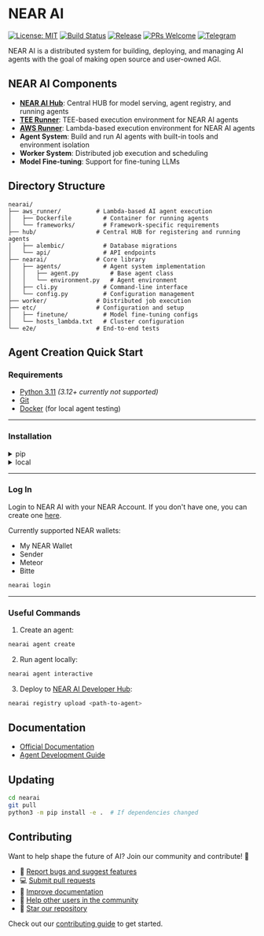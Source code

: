# NEAR AI

[![License: MIT](https://img.shields.io/badge/License-MIT-yellow.svg)](https://opensource.org/licenses/MIT)
[![Build Status](https://github.com/nearai/nearai/workflows/CI/badge.svg)](https://github.com/nearai/nearai/actions)
[![Release](https://img.shields.io/github/v/release/nearai/nearai)](https://github.com/nearai/nearai/releases)
[![PRs Welcome](https://img.shields.io/badge/PRs-welcome-brightgreen.svg)](https://docs.near.ai/contributing)
[![Telegram](https://img.shields.io/badge/Dev_Support-2CA5E0?style=flat&logo=telegram&logoColor=white)](https://t.me/nearaialpha)

NEAR AI is a distributed system for building, deploying, and managing AI agents with the goal of making open source and user-owned AGI.

## NEAR AI Components

- [**NEAR AI Hub**](./hub/README.md): Central HUB for model serving, agent registry, and running agents
- [**TEE Runner**](https://github.com/nearai/private-ml-sdk): TEE-based execution environment for NEAR AI agents
- [**AWS Runner**](./aws_runner/README.md): Lambda-based execution environment for NEAR AI agents
- **Agent System**: Build and run AI agents with built-in tools and environment isolation
- **Worker System**: Distributed job execution and scheduling
- **Model Fine-tuning**: Support for fine-tuning LLMs


## Directory Structure

```
nearai/
├── aws_runner/          # Lambda-based AI agent execution
│   ├── Dockerfile         # Container for running agents
│   └── frameworks/        # Framework-specific requirements
├── hub/                 # Central HUB for registering and running agents
│   ├── alembic/           # Database migrations
│   └── api/               # API endpoints
├── nearai/              # Core library
│   ├── agents/            # Agent system implementation
│   │   ├── agent.py         # Base agent class
│   │   └── environment.py   # Agent environment
│   ├── cli.py             # Command-line interface
│   └── config.py          # Configuration management
├── worker/              # Distributed job execution
├── etc/                 # Configuration and setup
│   ├── finetune/          # Model fine-tuning configs
│   └── hosts_lambda.txt   # Cluster configuration
└── e2e/                 # End-to-end tests
```

## Agent Creation Quick Start

### Requirements

- [Python 3.11](https://www.python.org/downloads/) _(3.12+ currently not supported)_
- [Git](https://github.com/git-guides/install-git)
- [Docker](https://docs.docker.com/get-docker/) (for local agent testing)

---

### Installation

<details>
<summary>pip</summary>

```bash
python3 -m pip install nearai
```

Verify installation:

```bash
nearai version
```

</details>

<details>
<summary>local</summary>

```bash
git clone git@github.com:nearai/nearai.git && cd nearai && ./install.sh
```
Or, to install to a virtual environment with poetry:

```bash
python3 -m poetry install --no-root --with dev
poetry run nearai version
```

Verify installation:

```bash
nearai version
```

</details>

---

### Log In

Login to NEAR AI with your NEAR Account. If you don't have one, you can create one [here](https://wallet.near.org/).

Currently supported NEAR wallets:
- My NEAR Wallet
- Sender
- Meteor
- Bitte

```bash
nearai login 
```

---

### Useful Commands

1. Create an agent:

```bash
nearai agent create
```

2. Run agent locally:

```bash
nearai agent interactive
```

3. Deploy to [NEAR AI Developer Hub](https://hub.near.ai):

```bash
nearai registry upload <path-to-agent>
```

## Documentation

- [Official Documentation](https://docs.near.ai)
- [Agent Development Guide](https://docs.near.ai/agents/quickstart)

## Updating

```bash
cd nearai
git pull
python3 -m pip install -e .  # If dependencies changed
```

## Contributing

Want to help shape the future of AI? Join our community and contribute! 🚀

- 🐛 [Report bugs and suggest features](https://github.com/nearai/nearai/issues)
- 💻 [Submit pull requests](https://github.com/nearai/nearai/pulls)
- 📖 [Improve documentation](https://docs.near.ai/contributing/#contribute-documentation)
- 🤝 [Help other users in the community](https://t.me/nearaialpha)
- 🌟 [Star our repository](https://github.com/nearai/nearai)

Check out our [contributing guide](https://docs.near.ai/contributing) to get started.
